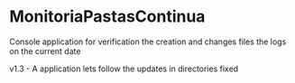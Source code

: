 # MonitoriaPastasContinua
Console application for verification the creation and changes files the logs on the current date

v1.3 - A application lets follow the updates in directories fixed
